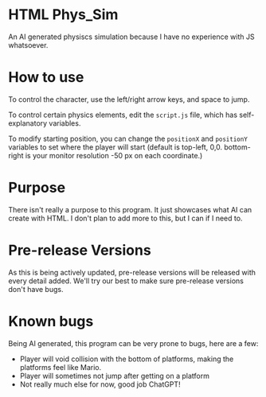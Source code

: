 # HTML Phys_Sim
An AI generated physiscs simulation because I have no experience with JS whatsoever.

# How to use
To control the character, use the left/right arrow keys, and space to jump.

To control certain physics elements, edit the `script.js` file, which has self-explanatory variables.

To modify starting position, you can change the `positionX` and `positionY` variables to set where the player will start (default is top-left, 0,0. bottom-right is your monitor resolution -50 px on each coordinate.)

# Purpose
There isn't really a purpose to this program. It just showcases what AI can create with HTML. I don't plan to add more to this, but I can if I need to.

# Pre-release Versions
As this is being actively updated, pre-release versions will be released with every detail added. We'll try our best to make sure pre-release versions don't have bugs.

# Known bugs
Being AI generated, this program can be very prone to bugs, here are a few:

- Player will void collision with the bottom of platforms, making the platforms feel like Mario.
- Player will sometimes not jump after getting on a platform
- Not really much else for now, good job ChatGPT!
